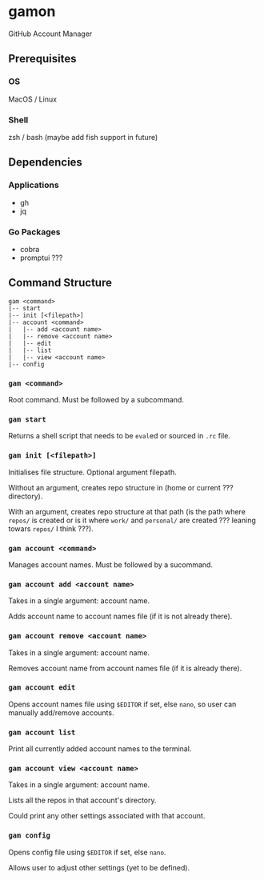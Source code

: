 # gamon

GitHub Account Manager

## Prerequisites

### OS

MacOS / Linux

### Shell

zsh / bash (maybe add fish support in future)

## Dependencies

### Applications

- gh
- jq

### Go Packages

- cobra
- promptui ???

## Command Structure

```text
gam <command>
|-- start
|-- init [<filepath>]
|-- account <command>
|   |-- add <account name>
|   |-- remove <account name>
|   |-- edit
|   |-- list
|   |-- view <account name>
|-- config
```

### `gam <command>`

Root command. Must be followed by a subcommand.

### `gam start`

Returns a shell script that needs to be `eval`ed or sourced in `.rc` file.

### `gam init [<filepath>]`

Initialises file structure. Optional argument filepath.

Without an argument, creates repo structure in (home or current ??? directory).

With an argument, creates repo structure at that path (is the path where `repos/` is created or is it where `work/` and `personal/` are created ??? leaning towars `repos/` I think ???).

### `gam account <command>`

Manages account names. Must be followed by a sucommand.

### `gam account add <account name>`

Takes in a single argument: account name.

Adds account name to account names file (if it is not already there).

### `gam account remove <account name>`

Takes in a single argument: account name.

Removes account name from account names file (if it is already there).

### `gam account edit`

Opens account names file using `$EDITOR` if set, else `nano`, so user can manually add/remove accounts.

### `gam account list`

Print all currently added account names to the terminal.

### `gam account view <account name>`

Takes in a single argument: account name.

Lists all the repos in that account's directory.

Could print any other settings associated with that account.

### `gam config`

Opens config file using `$EDITOR` if set, else `nano`.

Allows user to adjust other settings (yet to be defined).
